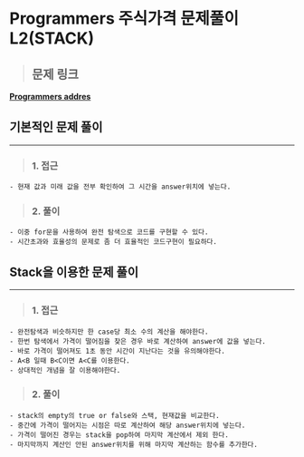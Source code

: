 # __Programmers 주식가격 문제풀이 L2(STACK)__

>## 문제 링크
 __[Programmers addres](https://programmers.co.kr/learn/courses/30/lessons/42584?language=cpp)__

## 기본적인 문제 풀이
---
>### 1. 접근
    - 현재 값과 미래 값을 전부 확인하여 그 시간을 answer위치에 넣는다.
>### 2. 풀이
    - 이중 for문을 사용하여 완전 탐색으로 코드를 구현할 수 있다.
    - 시간초과와 효율성의 문제로 좀 더 효율적인 코드구현이 필요하다.

## Stack을 이용한 문제 풀이
---
>### 1. 접근
    - 완전탐색과 비슷하지만 한 case당 최소 수의 계산을 해야한다.
    - 한번 탐색에서 가격이 떨어짐을 찾은 경우 바로 계산하여 answer에 값을 넣는다.
    - 바로 가격이 떨어져도 1초 동안 시간이 지난다는 것을 유의해야한다.
    - A<B 일때 B<C이면 A<C를 이용한다.
    - 상대적인 개념을 잘 이용해야한다.
>### 2. 풀이
    - stack의 empty의 true or false와 스택, 현재값을 비교한다. 
    - 중간에 가격이 떨어지는 시점은 따로 계산하여 해당 answer위치에 넣는다.
    - 가격이 떨어진 경우는 stack을 pop하여 마지막 계산에서 제외 한다.
    - 마지막까지 계산인 안된 answer위치를 위해 마지막 계산하는 함수를 추가한다.



